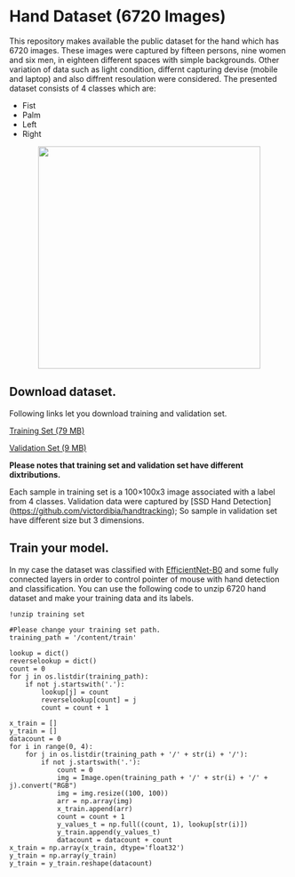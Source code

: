 # Hand Dataset (6720 Images)


This repository makes available the public dataset for the hand which has 6720 images. These images were captured by fifteen persons, nine women and six men, in eighteen different spaces with simple backgrounds. Other variation of data such as light condition, differnt capturing devise (mobile and laptop) and also diffrent resoulation were considered. The presented dataset consists of 4 classes which are:
- Fist
- Palm
- Left
- Right

<p align="center">
  <img width="400" height="400" src="https://github.com/YaldaForootan/HandDataset-6720Images-/blob/master/trainingset%20samples.jpg">
</p>

## Download dataset.
Following links let you download training and validation set.

[Training Set (79 MB)](https://drive.google.com/file/d/1eo7kkq8zzrlWgcCcQh1Stkei_eZhIAbl/view?usp=sharing)

[Validation Set (9 MB)](https://drive.google.com/file/d/1sghCxu83xV_DIZ1qWA4eLg_-hAQh-Pxs/view?usp=sharing)


**Please notes that training set and validation set have different dixtributions.**

Each sample in training set is a 100×100x3 image associated with a label from 4 classes. Validation data were captured by [SSD Hand Detection] (https://github.com/victordibia/handtracking); So sample in validation set have different size but 3 dimensions.


## Train your model.
In my case the dataset was classified with [EfficientNet-B0](https://arxiv.org/abs/1905.11946) and some fully connected layers in order to control pointer of mouse with hand detection and classification. You can use the following code to unzip 6720 hand dataset and make your training data and its labels. 


```
!unzip training set

#Please change your training set path.
training_path = '/content/train'

lookup = dict()
reverselookup = dict()
count = 0
for j in os.listdir(training_path):
    if not j.startswith('.'):
        lookup[j] = count
        reverselookup[count] = j
        count = count + 1

x_train = []
y_train = []
datacount = 0
for i in range(0, 4):
    for j in os.listdir(training_path + '/' + str(i) + '/'):
        if not j.startswith('.'):
            count = 0
            img = Image.open(training_path + '/' + str(i) + '/' + j).convert("RGB")
            img = img.resize((100, 100))
            arr = np.array(img)
            x_train.append(arr) 
            count = count + 1
            y_values_t = np.full((count, 1), lookup[str(i)])
            y_train.append(y_values_t)
            datacount = datacount + count
x_train = np.array(x_train, dtype='float32')
y_train = np.array(y_train)
y_train = y_train.reshape(datacount)
```
